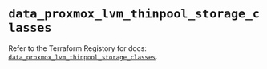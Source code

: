 # `data_proxmox_lvm_thinpool_storage_classes`

Refer to the Terraform Registory for docs: [`data_proxmox_lvm_thinpool_storage_classes`](https://www.terraform.io/docs/providers/proxmox/d/lvm_thinpool_storage_classes).
